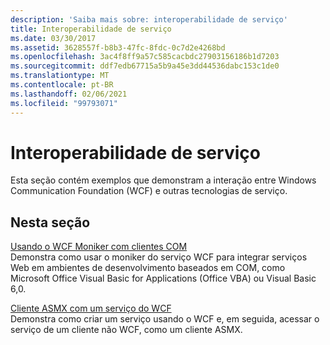 ```yaml
---
description: 'Saiba mais sobre: interoperabilidade de serviço'
title: Interoperabilidade de serviço
ms.date: 03/30/2017
ms.assetid: 3628557f-b8b3-47fc-8fdc-0c7d2e4268bd
ms.openlocfilehash: 3ac4f8ff9a57c585cacbdc27903156186b1d7203
ms.sourcegitcommit: ddf7edb67715a5b9a45e3dd44536dabc153c1de0
ms.translationtype: MT
ms.contentlocale: pt-BR
ms.lasthandoff: 02/06/2021
ms.locfileid: "99793071"
---
```

# <a name="service-interoperability"></a>Interoperabilidade de serviço

Esta seção contém exemplos que demonstram a interação entre Windows Communication Foundation (WCF) e outras tecnologias de serviço.  
  
## <a name="in-this-section"></a>Nesta seção  

 [Usando o WCF Moniker com clientes COM](using-the-wcf-moniker-with-com-clients.md)  
 Demonstra como usar o moniker do serviço WCF para integrar serviços Web em ambientes de desenvolvimento baseados em COM, como Microsoft Office Visual Basic for Applications (Office VBA) ou Visual Basic 6,0.  
  
 [Cliente ASMX com um serviço do WCF](asmx-client-with-a-wcf-service.md)  
 Demonstra como criar um serviço usando o WCF e, em seguida, acessar o serviço de um cliente não WCF, como um cliente ASMX.
